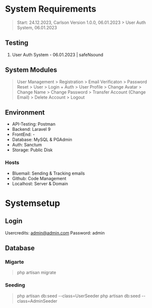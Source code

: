 # System Requirements
 > Start: 24.12.2023, Carlson
 > Version 1.0.0, 06.01.2023
    > User Auth System, 06.01.2023

## Testing
 1. User Auth System - 06.01.2023 | safeNsound

## System Modules
  > User Management
    > Registration
    > Email Verificaton
    > Password Reset
    > User
      > Login + Auth
      > User Profile
        > Change Avatar
        > Change Name
        > Change Password
        > Transfer Account (Change Email)
        > Delete Account
        > Logout

## Environment
 * API-Testing: Postman
 * Backend:     Laravel 9
 * FrontEnd:    -
 * Database:    MySQL & PGAdmin
 * Auth:        Sanctum
 * Storage:     Public Disk

 ### Hosts
 * Bluemail:    Sending & Tracking emails
 * Github:      Code Management
 * Localhost:   Server & Domain

 # Systemsetup 
 ## Login
  Usercredits: admin@admin.com
  Password: admin

 ## Database
 ### Migarte
  > php artisan migrate

 ### Seeding
  > php artisan db:seed --class=UserSeeder
  > php artisan db:seed --class=AdminSeeder
